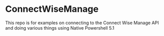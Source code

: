 # ConnectWiseManage
This repo is for examples on connecting to the Connect Wise Manage API and doing various things using Native Powershell 5.1
